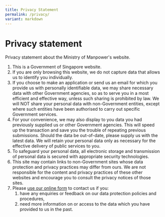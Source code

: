 ```yaml
---
title: Privacy Statement
permalink: /privacy/
variant: markdown
---
```

Privacy statement
=================

Privacy statement about the Ministry of Manpower's website.

1.  This is a Government of Singapore website.
2.  If you are only browsing this website, we do not capture data that allows us to identify you individually.
3.  If you choose to make an application or send us an email for which you provide us with personally identifiable data, we may share necessary data with other Government agencies, so as to serve you in a most efficient and effective way, unless such sharing is prohibited by law. We will NOT share your personal data with non-Government entities, except where such entities have been authorised to carry out specific Government services.
4.  For your convenience, we may also display to you data you had previously supplied us or other Government agencies. This will speed up the transaction and save you the trouble of repeating previous submissions. Should the data be out-of-date, please supply us with the latest data. We will retain your personal data only as necessary for the effective delivery of public services to you.
5.  To safeguard your personal data, all electronic storage and transmission of personal data is secured with appropriate security technologies.
6.  This site may contain links to non-Government sites whose data protection and privacy practices may differ from ours. We are not responsible for the content and privacy practices of these other websites and encourage you to consult the privacy notices of those sites.
7.  Please [use our online form](https://form.gov.sg/65531d0f4833110012df9d76) to contact us if you:
    1.  have any enquiries or feedback on our data protection policies and procedures,
    2.  need more information on or access to the data which you have provided to us in the past.